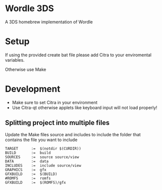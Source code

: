 # Wordle 3DS

A 3DS homebrew implementation of Wordle

# Setup

If using the provided create bat file please add Citra to your enviromental variables.

Otherwise use Make

# Development

- Make sure to set Citra in your environment
- Use Citra-qt otherwise applets like keyboard input will not load properly!

## Splitting project into multiple files

Update the Make files source and includes to include the folder that contains the file you want to include

```
TARGET		:=	$(notdir $(CURDIR))
BUILD		:=	build
SOURCES		:=	source source/view
DATA		:=	data
INCLUDES	:=	include source/view
GRAPHICS	:=	gfx
GFXBUILD	:=	$(BUILD)
#ROMFS		:=	romfs
GFXBUILD	:=	$(ROMFS)/gfx
```
